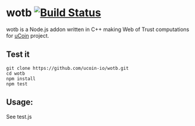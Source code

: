 # wotb [![Build Status](https://api.travis-ci.org/ucoin-io/wotb.png)](https://travis-ci.org/ucoin-io/wotb)

wotb is a Node.js addon written in C++ making Web of Trust computations for [uCoin](https://github.com/ucoin-io/ucoin) project.

## Test it

```
git clone https://github.com/ucoin-io/wotb.git
cd wotb
npm install
npm test
```

## Usage:

See test.js
